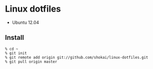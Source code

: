Linux dotfiles
==============

* Ubuntu 12.04


Install
-------

    % cd ~
    % git init
    % git remote add origin git://github.com/shokai/linux-dotfiles.git
    % git pull origin master

